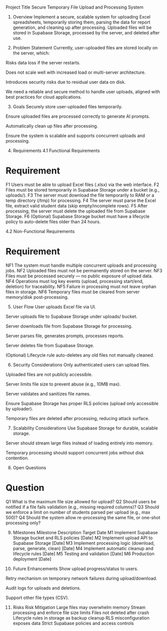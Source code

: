 Project Title
Secure Temporary File Upload and Processing System

1. Overview
Implement a secure, scalable system for uploading Excel spreadsheets, temporarily storing them, parsing the data for report generation, and cleaning up after processing. Uploaded files will be stored in Supabase Storage, processed by the server, and deleted after use.

2. Problem Statement
Currently, user-uploaded files are stored locally on the server, which:

Risks data loss if the server restarts.

Does not scale well with increased load or multi-server architecture.

Introduces security risks due to residual user data on disk.

We need a reliable and secure method to handle user uploads, aligned with best practices for cloud applications.

3. Goals
Securely store user-uploaded files temporarily.

Ensure uploaded files are processed correctly to generate AI prompts.

Automatically clean up files after processing.

Ensure the system is scalable and supports concurrent uploads and processing.

4. Requirements
4.1 Functional Requirements
#	Requirement
F1	Users must be able to upload Excel files (.xlsx) via the web interface.
F2	Files must be stored temporarily in Supabase Storage under a bucket (e.g., uploads/).
F3	The server must download the file temporarily to RAM or a temp directory (/tmp) for processing.
F4	The server must parse the Excel file, extract valid student data (skip empty/incomplete rows).
F5	After processing, the server must delete the uploaded file from Supabase Storage.
F6	(Optional) Supabase Storage bucket must have a lifecycle policy to auto-delete files older than 24 hours.

4.2 Non-Functional Requirements
#	Requirement
NF1	The system must handle multiple concurrent uploads and processing jobs.
NF2	Uploaded files must not be permanently stored on the server.
NF3	Files must be processed securely — no public exposure of upload data.
NF4	Operations must log key events (upload, processing start/end, deletion) for traceability.
NF5	Failure in processing must not leave orphan files in storage.
NF6	Temporary files must be cleared from server memory/disk post-processing.

5. User Flow
User uploads Excel file via UI.

Server uploads file to Supabase Storage under uploads/ bucket.

Server downloads file from Supabase Storage for processing.

Server parses file, generates prompts, processes reports.

Server deletes file from Supabase Storage.

(Optional) Lifecycle rule auto-deletes any old files not manually cleaned.

6. Security Considerations
Only authenticated users can upload files.

Uploaded files are not publicly accessible.

Server limits file size to prevent abuse (e.g., 10MB max).

Server validates and sanitizes file names.

Ensure Supabase Storage has proper RLS policies (upload only accessible by uploader).

Temporary files are deleted after processing, reducing attack surface.

7. Scalability Considerations
Use Supabase Storage for durable, scalable storage.

Server should stream large files instead of loading entirely into memory.

Temporary processing should support concurrent jobs without disk contention.

8. Open Questions
#	Question
Q1	What is the maximum file size allowed for upload?
Q2	Should users be notified if a file fails validation (e.g., missing required columns)?
Q3	Should we enforce a limit on number of students parsed per upload (e.g., max 500)?
Q4	Should the system allow re-processing the same file, or one-shot processing only?

9. Milestones
Milestone	Description	Target Date
M1	Implement Supabase Storage bucket and RLS policies	[Date]
M2	Implement upload API to Supabase Storage	[Date]
M3	Implement processing logic (download, parse, generate, clean)	[Date]
M4	Implement automatic cleanup and lifecycle rules	[Date]
M5	Testing and validation	[Date]
M6	Production deployment	[Date]

10. Future Enhancements
Show upload progress/status to users.

Retry mechanism on temporary network failures during upload/download.

Audit logs for uploads and deletions.

Support other file types (CSV).

11. Risks
Risk	Mitigation
Large files may overwhelm memory	Stream processing and enforce file size limits
Files not deleted after crash	Lifecycle rules in storage as backup cleanup
RLS misconfiguration exposes data	Strict Supabase policies and access controls
